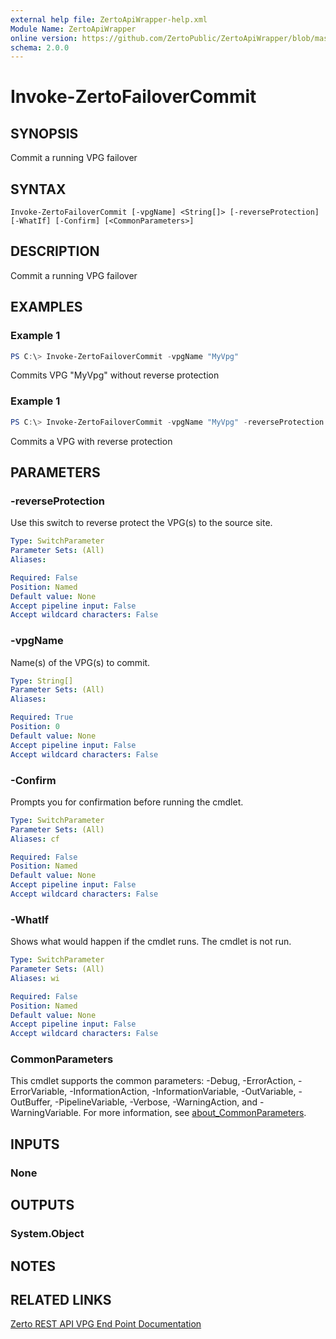 ```yaml
---
external help file: ZertoApiWrapper-help.xml
Module Name: ZertoApiWrapper
online version: https://github.com/ZertoPublic/ZertoApiWrapper/blob/master/docs/Invoke-ZertoFailoverCommit.md
schema: 2.0.0
---
```


# Invoke-ZertoFailoverCommit

## SYNOPSIS
Commit a running VPG failover

## SYNTAX

```
Invoke-ZertoFailoverCommit [-vpgName] <String[]> [-reverseProtection] [-WhatIf] [-Confirm] [<CommonParameters>]
```

## DESCRIPTION
Commit a running VPG failover

## EXAMPLES

### Example 1
```powershell
PS C:\> Invoke-ZertoFailoverCommit -vpgName "MyVpg"
```

Commits VPG "MyVpg" without reverse protection

### Example 1
```powershell
PS C:\> Invoke-ZertoFailoverCommit -vpgName "MyVpg" -reverseProtection
```

Commits a VPG with reverse protection

## PARAMETERS

### -reverseProtection
Use this switch to reverse protect the VPG(s) to the source site.

```yaml
Type: SwitchParameter
Parameter Sets: (All)
Aliases:

Required: False
Position: Named
Default value: None
Accept pipeline input: False
Accept wildcard characters: False
```

### -vpgName
Name(s) of the VPG(s) to commit.

```yaml
Type: String[]
Parameter Sets: (All)
Aliases:

Required: True
Position: 0
Default value: None
Accept pipeline input: False
Accept wildcard characters: False
```

### -Confirm
Prompts you for confirmation before running the cmdlet.

```yaml
Type: SwitchParameter
Parameter Sets: (All)
Aliases: cf

Required: False
Position: Named
Default value: None
Accept pipeline input: False
Accept wildcard characters: False
```

### -WhatIf
Shows what would happen if the cmdlet runs. The cmdlet is not run.

```yaml
Type: SwitchParameter
Parameter Sets: (All)
Aliases: wi

Required: False
Position: Named
Default value: None
Accept pipeline input: False
Accept wildcard characters: False
```

### CommonParameters
This cmdlet supports the common parameters: -Debug, -ErrorAction, -ErrorVariable, -InformationAction, -InformationVariable, -OutVariable, -OutBuffer, -PipelineVariable, -Verbose, -WarningAction, and -WarningVariable. For more information, see [about_CommonParameters](http://go.microsoft.com/fwlink/?LinkID=113216).

## INPUTS

### None
## OUTPUTS

### System.Object
## NOTES

## RELATED LINKS

[Zerto REST API VPG End Point Documentation](http://s3.amazonaws.com/zertodownload_docs/Latest/Zerto%20Virtual%20Replication%20Zerto%20Virtual%20Manager%20%28ZVM%29%20-%20vSphere%20Online%20Help/RestfulAPIs/StatusAPIs.5.100.html#)

